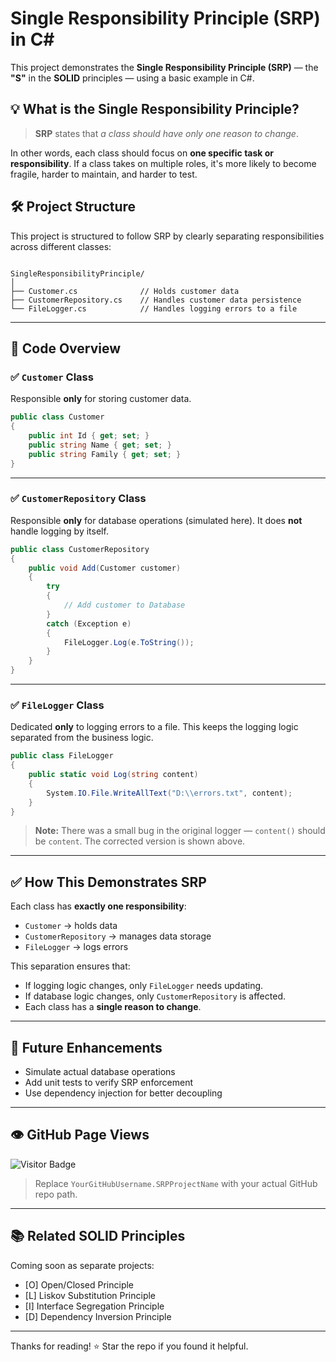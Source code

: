 # Single Responsibility Principle (SRP) in C#

This project demonstrates the **Single Responsibility Principle (SRP)** — the **"S"** in the **SOLID** principles — using a basic example in C#.

## 💡 What is the Single Responsibility Principle?

> **SRP** states that _a class should have only one reason to change_.

In other words, each class should focus on **one specific task or responsibility**. If a class takes on multiple roles, it's more likely to become fragile, harder to maintain, and harder to test.

## 🛠 Project Structure

This project is structured to follow SRP by clearly separating responsibilities across different classes:

```

SingleResponsibilityPrinciple/
│
├── Customer.cs              // Holds customer data
├── CustomerRepository.cs    // Handles customer data persistence
└── FileLogger.cs            // Handles logging errors to a file

````

---

## 📄 Code Overview

### ✅ `Customer` Class

Responsible **only** for storing customer data.

```csharp
public class Customer
{
    public int Id { get; set; }
    public string Name { get; set; }
    public string Family { get; set; }
}
````

---

### ✅ `CustomerRepository` Class

Responsible **only** for database operations (simulated here). It does **not** handle logging by itself.

```csharp
public class CustomerRepository
{
    public void Add(Customer customer)
    {
        try
        {
            // Add customer to Database 
        }
        catch (Exception e)
        {
            FileLogger.Log(e.ToString());
        }
    }
}
```

---

### ✅ `FileLogger` Class

Dedicated **only** to logging errors to a file. This keeps the logging logic separated from the business logic.

```csharp
public class FileLogger
{
    public static void Log(string content)
    {
        System.IO.File.WriteAllText("D:\\errors.txt", content);
    }
}
```

> **Note:** There was a small bug in the original logger — `content()` should be `content`. The corrected version is shown above.

---

## ✅ How This Demonstrates SRP

Each class has **exactly one responsibility**:

* `Customer` → holds data
* `CustomerRepository` → manages data storage
* `FileLogger` → logs errors

This separation ensures that:

* If logging logic changes, only `FileLogger` needs updating.
* If database logic changes, only `CustomerRepository` is affected.
* Each class has a **single reason to change**.

---

## 🚀 Future Enhancements

* Simulate actual database operations
* Add unit tests to verify SRP enforcement
* Use dependency injection for better decoupling

---

## 👁️ GitHub Page Views

![Visitor Badge](https://visitor-badge.laobi.icu/badge?page_id=YourGitHubUsername.SRPProjectName)

> Replace `YourGitHubUsername.SRPProjectName` with your actual GitHub repo path.

---

## 📚 Related SOLID Principles

Coming soon as separate projects:

* \[O] Open/Closed Principle
* \[L] Liskov Substitution Principle
* \[I] Interface Segregation Principle
* \[D] Dependency Inversion Principle

---

Thanks for reading! ⭐ Star the repo if you found it helpful.
